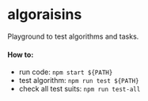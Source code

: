 # algoraisins
Playground to test algorithms and tasks.

#### How to:
* run code: ``npm start ${PATH}``
* test algorithm: ``npm run test ${PATH}``
* check all test suits: ``npm run test-all``